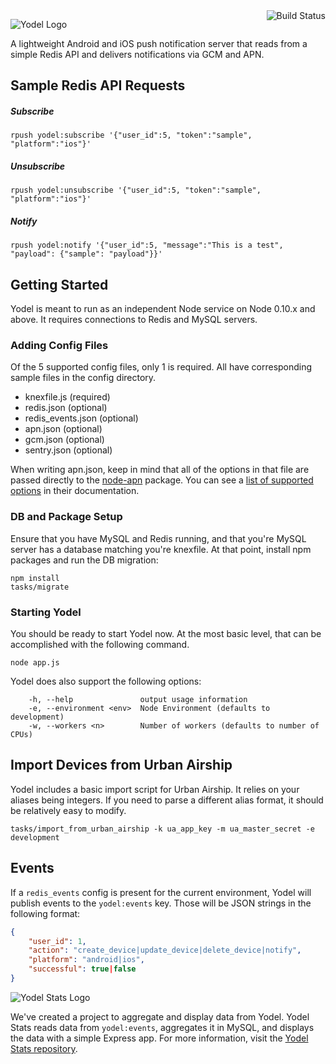 <img align="right" alt="Build Status" src="https://travis-ci.org/SpireTeam/yodel.svg?branch=master">

![Yodel Logo](http://i.imgur.com/iUCHOMU.png)

A lightweight Android and iOS push notification server that reads from a simple 
Redis API and delivers notifications via GCM and APN.

## Sample Redis API Requests

##### Subscribe
```
rpush yodel:subscribe '{"user_id":5, "token":"sample", "platform":"ios"}'
```

##### Unsubscribe
```
rpush yodel:unsubscribe '{"user_id":5, "token":"sample", "platform":"ios"}'
```

##### Notify
```
rpush yodel:notify '{"user_id":5, "message":"This is a test", "payload": {"sample": "payload"}}'
```

## Getting Started
Yodel is meant to run as an independent Node service on Node 0.10.x and above. It 
requires connections to Redis and MySQL servers.

### Adding Config Files
Of the 5 supported config files, only 1 is required. All have corresponding sample 
files in the config directory.

* knexfile.js (required)
* redis.json (optional)
* redis_events.json (optional)
* apn.json (optional)
* gcm.json (optional)
* sentry.json (optional)

When writing apn.json, keep in mind that all of the options in that file are passed directly
to the [node-apn](https://github.com/argon/node-apn) package. You can see a [list of supported options](https://github.com/argon/node-apn/blob/master/doc/connection.markdown) in their documentation.

### DB and Package Setup
Ensure that you have MySQL and Redis running, and that you're MySQL server has a database 
matching you're knexfile. At that point, install npm packages and run the DB migration:

```
npm install
tasks/migrate
```

### Starting Yodel
You should be ready to start Yodel now. At the most basic level, that can be accomplished
with the following command.

```
node app.js
```

Yodel does also support the following options:
```
    -h, --help               output usage information
    -e, --environment <env>  Node Environment (defaults to development)
    -w, --workers <n>        Number of workers (defaults to number of CPUs)
```


## Import Devices from Urban Airship

Yodel includes a basic import script for Urban Airship. It relies on your aliases being 
integers. If you need to parse a different alias format, it should be relatively easy
to modify.
```
tasks/import_from_urban_airship -k ua_app_key -m ua_master_secret -e development
```

## Events

If a `redis_events` config is present for the current environment, Yodel will publish 
events to the `yodel:events` key. Those will be JSON strings in the following format:

```json
{
    "user_id": 1,
    "action": "create_device|update_device|delete_device|notify",
    "platform": "android|ios",
    "successful": true|false
}
```

![Yodel Stats Logo](http://i.imgur.com/6wmu6co.png)

We've created a project to aggregate and display data from Yodel. Yodel Stats reads data
from `yodel:events`, aggregates it in MySQL, and displays the data with a simple Express
app. For more information, visit the [Yodel Stats repository](https://github.com/robscott/yodel-stats).
